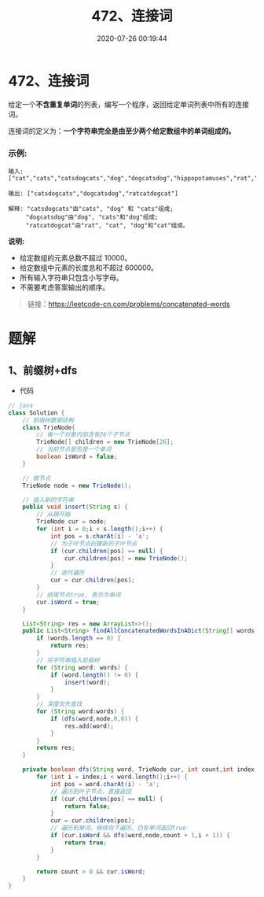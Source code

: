 ﻿---
title: 472、连接词
categories:
- leetcode
tags:
  - null
date: 2020-07-26 00:19:44
---

# 472、连接词

给定一个**不含重复单词**的列表，编写一个程序，返回给定单词列表中所有的连接词。

连接词的定义为：**一个字符串完全是由至少两个给定数组中的单词组成的。**

### 示例:
```
输入: ["cat","cats","catsdogcats","dog","dogcatsdog","hippopotamuses","rat","ratcatdogcat"]

输出: ["catsdogcats","dogcatsdog","ratcatdogcat"]

解释: "catsdogcats"由"cats", "dog" 和 "cats"组成; 
     "dogcatsdog"由"dog", "cats"和"dog"组成; 
     "ratcatdogcat"由"rat", "cat", "dog"和"cat"组成。
```
**说明:**

- 给定数组的元素总数不超过 10000。
- 给定数组中元素的长度总和不超过 600000。
- 所有输入字符串只包含小写字母。
- 不需要考虑答案输出的顺序。

> 链接：https://leetcode-cn.com/problems/concatenated-words

# 题解
## 1、前缀树+dfs

- 代码
```java
// java
class Solution {
    // 前缀树数据结构
    class TrieNode{
        // 每一个对象内部含有26个子节点
        TrieNode[] children = new TrieNode[26];
        // 当前节点是否是一个单词
        boolean isWord = false;
    }

    // 根节点
    TrieNode node = new TrieNode();

    // 插入新的字符串
    public void insert(String s) {
        // 从跟开始
        TrieNode cur = node;
        for (int i = 0;i < s.length();i++) {
            int pos = s.charAt(i) - 'a';
            // 为子叶节点创建新的子叶节点
            if (cur.children[pos] == null) {
                cur.children[pos] = new TrieNode();
            }
            // 迭代遍历
            cur = cur.children[pos];
        }
        // 结尾节点true, 表示为单词
        cur.isWord = true;
    }

    List<String> res = new ArrayList<>();
    public List<String> findAllConcatenatedWordsInADict(String[] words) {
        if (words.length == 0) {
            return res;
        }
        // 将字符串插入前缀树
        for (String word: words) {
            if (word.length() != 0) {
                insert(word);
            }
        }
        // 深度优先查找
        for (String word:words) {
            if (dfs(word,node,0,0)) {
                res.add(word);
            }
        }
        return res;
    }

    private boolean dfs(String word, TrieNode cur, int count,int index) {
        for (int i = index;i < word.length();i++) {
            int pos = word.charAt(i) - 'a';
            // 遍历到叶子节点，直接返回
            if (cur.children[pos] == null) {
                return false;
            }
            cur = cur.children[pos];
            // 遍历到单词，继续向下遍历，仍有单词返回true
            if (cur.isWord && dfs(word,node,count + 1,i + 1)) {
                return true;
            }
        }

        return count > 0 && cur.isWord;
    }
}
```
